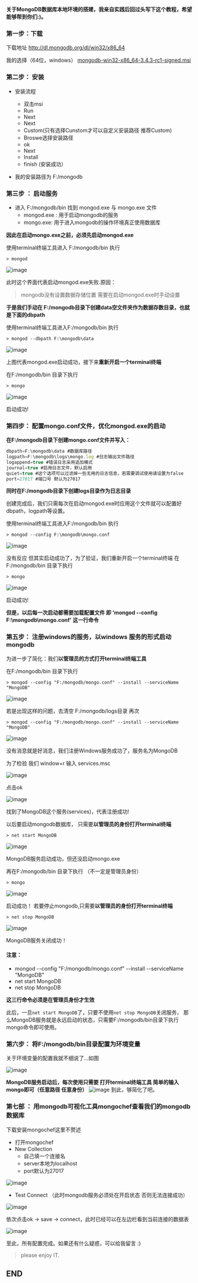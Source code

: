  **关于MongoDB数据库本地环境的搭建，我亲自实践后回过头写下这个教程，希望能够帮到你们:)。**

### 第一步：下载
下载地址 http://dl.mongodb.org/dl/win32/x86_64

我的选择（64位，windows） [mongodb-win32-x86_64-3.4.3-rc1-signed.msi](http://downloads.mongodb.org/win32/mongodb-win32-x86_64-3.4.3-rc1-signed.msi?_ga=2.261128783.376466667.1511697422-1572830419.1511523019)

### 第二步： 安装
- 安装流程
  - 双击msi
  - Run
  - Next
  - Next
  - Custom(只有选择Cunstom才可以自定义安装路径 推荐Custom)
  - Broswe选择安装路径
  - ok
  - Next
  - Install
  - finish (安装成功）
  
- 我的安装路径为 F:/mongodb
 
### 第三步 ： 启动服务 
- 进入 F:/mongodb/bin 找到 mongod.exe 与 mongo.exe 文件 
  - mongod.exe :	用于启动mongodb的服务
  - mongo.exe: 	用于进入mongodb的操作环境真正使用数据库
  
**因此在启动mongo.exe之前，必须先启动mongod.exe**

使用terminal终端工具进入 F:/mongodb/bin 执行

```
> mongod
```

![image](https://momodiy.github.io/blog/mongoose/imgs/1.jpg)

此时这个界面代表启动mongod.exe失败.原因：
> mongodb没有设置数据存储位置 需要在启动mongod.exe时手动设置

**于是我们手动在 F:/mongodb目录下创建data空文件夹作为数据存数目录，也就是下面的dbpath**

使用terminal终端工具进入F:/mongodb/bin 执行
```
> mongod --dbpath F:\mongodb\data
```

![image](https://momodiy.github.io/blog/mongoose/imgs/17.jpg)


上图代表mongod.exe启动成功，接下来**重新开启一个terminal终端**

 在F:/mongodb/bin 目录下执行

```
> mongo
```

![image](https://momodiy.github.io/blog/mongoose/imgs/14.jpg)

启动成功!

### 第四步： 配置mongo.conf文件，优化mongod.exe的启动

**在F:/mongodb目录下创建mongo.conf文件并写入：**

```js
dbpath=F:\mongodb\data #数据库路径
logpath=F:\mongodb\logs\mongo.log #日志输出文件路径
logappend=true #错误日志采用追加模式
journal=true #启用日志文件，默认启用
quiet=true #这个选项可以过滤掉一些无用的日志信息，若需要调试使用请设置为false
port=27017 #端口号 默认为27017
```

**同时在F:/mongodb目录下创建logs目录作为日志目录**

创建完成后，我们只需每次在启动mongod.exe时应用这个文件就可以配置好dbpath，logpath等设置。

使用terminal终端工具进入F:/mongodb/bin 执行

```
> mongod --config F:\mongodb\mongo.conf
```

![image](https://momodiy.github.io/blog/mongoose/imgs/15.jpg)

没有反应 但其实启动成功了，为了验证，我们重新开启一个terminal终端
 在F:/mongodb/bin 目录下执行

```
> mongo
```

![image](https://momodiy.github.io/blog/mongoose/imgs/16.jpg)

启动成功!

**但是，以后每一次启动都需要加载配置文件 即 'mongod --config F:\mongodb\mongo.conf' 这一行命令**

### 第五步： 注册windows的服务，以windows 服务的形式启动mongodb
为进一步了简化：我们**以管理员的方式打开terminal终端工具**

在F:/mongodb/bin 目录下执行

```
> mongod --config "F:/mongodb/mongo.conf" --install --serviceName "MongoDB"
```

![image](https://momodiy.github.io/blog/mongoose/imgs/13.jpg)

若是出现这样的问题，去清空 F:/mongodb/logs目录 再次

```
> mongod --config "F:/mongodb/mongo.conf" --install --serviceName "MongoDB"
```

![image](https://momodiy.github.io/blog/mongoose/imgs/12.jpg)

没有消息就是好消息，我们注册Windows服务成功了，服务名为MongoDB

为了检验 我们 window+r 输入 services.msc

![image](https://momodiy.github.io/blog/mongoose/imgs/11.jpg)

点击ok

![image](https://momodiy.github.io/blog/mongoose/imgs/10.jpg)

找到了MongoDB这个服务(services)，代表注册成功!

以后要启动mongodb数据库， 只需要**以管理员的身份打开terminal终端**

```
> net start MongoDB
```

![image](https://momodiy.github.io/blog/mongoose/imgs/9.jpg)

MongoDB服务启动成功，但还没启动mongo.exe

再在F:/mongodb/bin 目录下执行 （不一定是管理员身份）

```
> mongo
```

![image](https://momodiy.github.io/blog/mongoose/imgs/8.jpg)

启动成功！
若要停止mongodb,只需要**以管理员的身份打开terminal终端**

```
> net stop MongoDB
```
![image](https://momodiy.github.io/blog/mongoose/imgs/6.jpg)

MongoDB服务关闭成功！

#### 注意：
- mongod --config "F:/mongodb/mongo.conf" --install --serviceName "MongoDB"
- net start MongoDB 
- net stop MongoDB

**这三行命令必须是在管理员身份才生效**

此后，一旦`net start MongoDB`了，只要不使用`net stop MongoDB`关闭服务， 那么MongoDB服务就是永远启动的状态，只需要F:/mongodb/bin目录下执行mongo命令即可使用。

### 第六步： 将F:/mongodb/bin目录配置为环境变量

关于环境变量的配置我就不细说了...如图

![image](https://momodiy.github.io/blog/mongoose/imgs/7.jpg)

**MongoDB服务启动后，每次使用只需要 打开terminal终端工具 简单的输入mongo即可（任意路径 任意身份）**
![image](https://momodiy.github.io/blog/mongoose/imgs/5.jpg)
到此，够简化了吧。

### 第七部 ： 用mongodb可视化工具mongochef查看我们的mongodb数据库
 下载安装mongochef这里不赘述
 
- 打开mongochef 
- New Collection 
  - 自己填一个连接名 
  - server本地为localhost 
  - port默认为27017
   
![image](https://momodiy.github.io/blog/mongoose/imgs/4.jpg)

- Test Connect （此时mongodb服务必须处在开启状态 否则无法连接成功）

![image](http://wx1.sinaimg.cn/mw690/d707e012ly1flvqtca1xpj20ar05t745.jpg)

依次点击ok -> save -> connect，此时已经可以在左边栏看到当前连接的数据表

![image](https://momodiy.github.io/blog/mongoose/imgs/3.jpg)


至此，所有配置完成。如果还有什么疑惑，可以给我留言 :)

> please enjoy IT.

## END

























